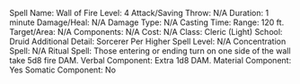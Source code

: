 
Spell Name: Wall of Fire
Level: 4
Attack/Saving Throw: N/A
Duration: 1 minute
Damage/Heal: N/A
Damage Type: N/A
Casting Time: 
Range: 120 ft.
Target/Area: N/A
Components: N/A
Cost: N/A
Class: Cleric (Light)
School:  Druid
Additional Detail:  Sorcerer
Per Higher Spell Level: N/A
Concentration Spell: N/A
Ritual Spell: Those entering or ending turn on one side of the wall take 5d8 fire DAM.
Verbal Component: Extra 1d8 DAM.
Material Component: Yes
Somatic Component: No

